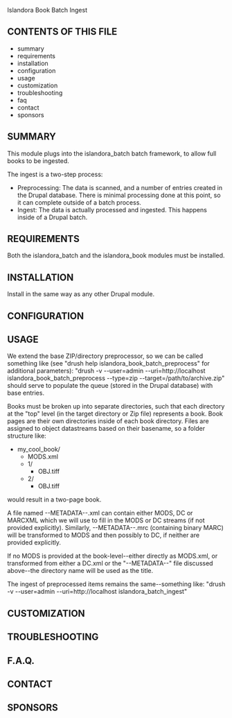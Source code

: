 Islandora Book Batch Ingest

CONTENTS OF THIS FILE
---------------------

 * summary
 * requirements
 * installation
 * configuration
 * usage
 * customization
 * troubleshooting
 * faq
 * contact
 * sponsors


SUMMARY
-------

This module plugs into the islandora_batch batch framework, to allow full books
to be ingested.

The ingest is a two-step process:
* Preprocessing: The data is scanned, and a number of entries created in the
  Drupal database.  There is minimal processing done at this point, so it can
  complete outside of a batch process.
* Ingest: The data is actually processed and ingested. This happens inside of
  a Drupal batch.

REQUIREMENTS
------------

Both the islandora_batch and the islandora_book modules must be installed.

INSTALLATION
------------

Install in the same way as any other Drupal module.

CONFIGURATION
-------------

USAGE
-------------

We extend the base ZIP/directory preprocessor, so we can be called something
like (see "drush help islandora_book_batch_preprocess" for
additional parameters):
"drush -v --user=admin --uri=http://localhost islandora_book_batch_preprocess --type=zip --target=/path/to/archive.zip"
should serve to populate the queue (stored in the Drupal database) with base entries.

Books must be broken up into separate directories, such that each directory at
the "top" level (in the target directory or Zip file) represents a book. Book
pages are their own directories inside of each book directory.
Files are assigned to object datastreams based on their basename, so a folder
structure like:
* my_cool_book/
    * MODS.xml
    * 1/
        * OBJ.tiff
    * 2/
        * OBJ.tiff

would result in a two-page book.

A file named --METADATA--.xml can contain either MODS, DC or MARCXML which we
will use to fill in the MODS or DC streams (if not provided explicitly).
Similarly, --METADATA--.mrc (containing binary MARC) will be transformed to
MODS and then possibly to DC, if neither are provided explicitly.

If no MODS is provided at the book-level--either directly as MODS.xml, or transformed from either a DC.xml or 
the "--METADATA--" file discussed above--the directory name will be used as the title.

The ingest of preprocessed items remains the same--something like:
"drush -v --user=admin --uri=http://localhost islandora_batch_ingest"

CUSTOMIZATION
-------------

TROUBLESHOOTING
---------------

F.A.Q.
------


CONTACT
-------


SPONSORS
--------

